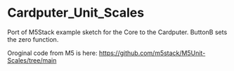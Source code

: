 # Cardputer_Unit_Scales
Port of M5Stack example sketch for the Core to the Cardputer. ButtonB sets the zero function.

Oroginal code from M5 is here: https://github.com/m5stack/M5Unit-Scales/tree/main
